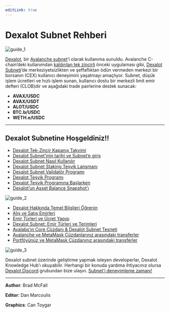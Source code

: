 ```yaml
---
editLink: true
---
```


# Dexalot Subnet Rehberi

![guide_1](/images/guide/guide_1.png)

[Dexalot](https://dexalot.com/), bir [Avalanche subnet](https://www.avalabs.org/)’i olarak kullanıma sunuldu. Avalanche C-chain’deki kullanımdan [kaldırılan tek zincirli](https://medium.com/dexalot/dexalot-tek-zincir-g%C3%BCnbat%C4%B1m%C4%B1-takvimi-49dde4d2b358) önceki uygulaması gibi, [Dexalot Subneti](https://medium.com/dexalot/dexalot-subnet-32df0d17b396)’de merkeziyetsizlikten ve şeffaflıktan ödün vermeden merkezi bir borsanın (CEX) kullanıcı deneyimini yaşatmayı amaçlıyor. Subnet, düşük işlem ücretleri ve hızlı işlem sunan, kullanıcı dostu bir merkezli limit emir defteri (CLOB)dir ve aşağıdaki trade pairlerine destek sunacak:

- **AVAX/USDC**
- **AVAX/USDT**
- **ALOT/USDC**
- **BTC.b/USDC**
- **WETH.e/USDC**

---

## Dexalot Subnetine Hoşgeldiniz!!

- [Dexalot Tek-Zincir Kapanış Takvimi](https://medium.com/dexalot/dexalot-tek-zincir-g%C3%BCnbat%C4%B1m%C4%B1-takvimi-49dde4d2b358)
- [Dexalot Subnet’inin tarihi ve Subnet’e giriş](https://medium.com/dexalot/dexalot-subnet-e8d3d60f022a)
- [Dexalot Subnet Nasıl Kullanılır](https://medium.com/dexalot/dexalot-subnet-32df0d17b396)
- [Dexalot Subnet Staking Teşvik Lansmanı](https://medium.com/dexalot/dexalot-subnet-staking-te%C5%9Fvik-lansman%C4%B1-41117ee20ddb)
- [Dexalot Subnet Validatör Programı](https://medium.com/dexalot/dexalot-subnet-validat%C3%B6r-program%C4%B1-d5450b7f32f1)
- [Dexalot Teşvik Programı](https://medium.com/dexalot/dexalot-te%C5%9Fvik-program%C4%B1-3c7165719686)
- [Dexalot Teşvik Programına Başlarken](https://medium.com/dexalot/dexalot-te%C5%9Fvik-program%C4%B1-d6e22fc924b0)
- [Dexalot’un Asset Balance Snapshot’ı](https://medium.com/dexalot/dexalots-asset-balance-snapshot-ff71856f3d76)

![guide_2](/images/guide/guide_2.png)

- [Dexalot Hakkında Temel Bilgileri Öğrenin](https://medium.com/dexalot/dexalot-hakk%C4%B1nda-temel-bilgileri-%C3%B6%C4%9Frenin-908e6a37a43e)
- [Alış ve Satış Emirleri](https://medium.com/dexalot/buy-and-sell-orders-6b3843d639bd)
- [Emir Türleri ve Ücret Yapısı](https://medium.com/dexalot/emir-t%C3%BCrleri-ve-%C3%BCcret-yap%C4%B1s%C4%B1-c6c0b9260d0c)
- [Dexalot Subnet: Emir Türleri ve Terimleri](https://medium.com/dexalot/dexalot-subnet-emir-t%C3%BCrleri-ve-terimleri-f0b096c9a887)
- [Avalabs’ın Core Cüzdanı & Dexalot Subnet Tesneti](https://medium.com/dexalot/avalabs%C4%B1n-core-c%C3%BCzdan%C4%B1-dexalot-subnet-tesneti-116d29bf17b1)
- [Avalanche ve MetaMask Cüzdanlarınız arasındaki transferler](https://medium.com/dexalot/transfers-between-your-avalanche-and-metamask-wallets-60f226abf3e4)
- [Portföyünüz ve MetaMask Cüzdanınız arasındaki transferler](https://medium.com/dexalot/transfers-between-your-portfolio-and-metamask-wallet-4c6cc461c1c5)

![guide_3](/images/guide/guide_3.png)

Dexalot subnet üzerinde geliştirme yapmak isteyen developerlar, Dexalot Knowledge Hub’ı okuyabilir. Herhangi bir konuda yardıma ihtiyacınız olursa [Dexalot Discord](https://discord.com/invite/dexalot) grubundan bize ulaşın. [Subnet’i deneyimleme zamanı!](https://app.dexalot.com/trade)

---
**Author**: Brad McFall

**Editor**: Dan Marcoulis

**Graphics**: Can Toygar

